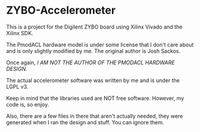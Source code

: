 # ZYBO-Accelerometer

This is a project for the Digilent ZYBO board using Xilinx Vivado and the Xilinx SDK. 

The PmodACL hardware model is under some license that I don't care about and is only slightly modified by me. The original author is Josh Sackos. 

Once again, *I AM NOT THE AUTHOR OF THE PMODACL HARDWARE DESIGN.*

The actual accelerometer software was written by me and is under the LGPL v3.

Keep in mind that the libraries used are NOT free software. However, my code is, so enjoy. 

Also, there are a few files in there that aren't actually needed, they were generated when I ran the design and stuff. You can ignore them.
